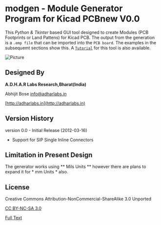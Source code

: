 modgen - Module Generator Program for Kicad PCBnew V0.0
===========================================================

This *Python & Tkinter* based GUI tool designed to create Modules
(PCB Footprints or Land Pattens) for Kicad PCB.
The output from the generation is a `.emp file` that can be imported into the `PCB board`.
The examples in the subsequemt sections show this.
A [`Tutorial`](https://github.com/AdharLabs/Kicad-tools/wiki/Tutorial-for-modgen)
for this tool is also available.

![Picture](https://github.com/AdharLabs/Kicad-tools/raw/master/modgen/modgenui.PNG)


Designed By
-----------
**A.D.H.A.R Labs Research,Bharat(India)**

Abhijit Bose [info@adharlabs.in](mailto:info@adharlabs.in)

[http://adharlabs.in](http://adharlabs.in)


Version History
---------------
version 0.0 - Initial Release (2012-03-16)
 *  Support for SIP Single Inline Connectors



Limitation in Present Design
-----------------------------
The generator works using ** Mils Units ** however there are 
plans to expand it for * mm Units * also.


License
--------
Creative Commons Attribution-NonCommercial-ShareAlike 3.0 Unported

[CC BY-NC-SA 3.0](http://creativecommons.org/licenses/by-nc-sa/3.0/)

[Full Text](http://creativecommons.org/licenses/by-nc-sa/3.0/legalcode)


